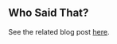
## Who Said That?

See the related blog post [here](https://medium.com/lambda-store/who-said-that-a-tweet-guess-game-implemented-with-serverless-stack-on-netlify-7ae7e9cb0273). 
